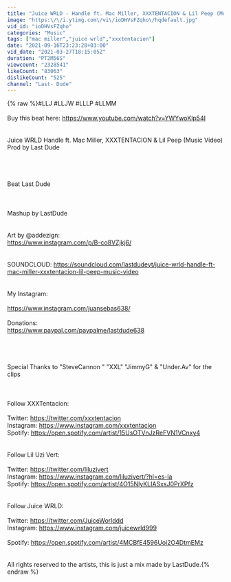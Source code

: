 ```yaml
---
title: "Juice WRLD - Handle ft. Mac Miller, XXXTENTACION & Lil Peep (Music Video)"
image: "https:\/\/i.ytimg.com\/vi\/ioDHVsFZqho\/hqdefault.jpg"
vid_id: "ioDHVsFZqho"
categories: "Music"
tags: ["mac miller","juice wrld","xxxtentacion"]
date: "2021-09-16T23:23:28+03:00"
vid_date: "2021-03-27T18:15:05Z"
duration: "PT2M56S"
viewcount: "2328541"
likeCount: "83063"
dislikeCount: "525"
channel: "Last- Dude"
---
```

{% raw %}#LLJ​ #LLJW​ #LLLP #LLMM<br /><br />Buy this beat here: <a rel="nofollow" target="blank" href="https://www.youtube.com/watch?v=YWYwoKlp54I">https://www.youtube.com/watch?v=YWYwoKlp54I</a><br /><br /><br />Juice WRLD Handle ft. Mac Miller, XXXTENTACION &amp; Lil Peep (Music Video) Prod by Last Dude<br /><br /><br /><br /><br />Beat Last Dude<br /><br /><br /><br />Mashup by LastDude<br /><br /><br />Art by @addezign:<br /><a rel="nofollow" target="blank" href="https://www.instagram.com/p/B-co8VZjkj6/">https://www.instagram.com/p/B-co8VZjkj6/</a><br /><br /><br />SOUNDCLOUD: <a rel="nofollow" target="blank" href="https://soundcloud.com/lastdudeyt/juice-wrld-handle-ft-mac-miller-xxxtentacion-lil-peep-music-video">https://soundcloud.com/lastdudeyt/juice-wrld-handle-ft-mac-miller-xxxtentacion-lil-peep-music-video</a><br /><br /><br />My Instagram:<br /><br /><a rel="nofollow" target="blank" href="https://www.instagram.com/juansebas638/​">https://www.instagram.com/juansebas638/​</a><br /><br />Donations: <br /><a rel="nofollow" target="blank" href="https://www.paypal.com/paypalme/lastdude638">https://www.paypal.com/paypalme/lastdude638</a><br /><br /><br /><br /><br />Special Thanks to &quot;SteveCannon &quot; &quot;XXL&quot; &quot;JimmyG&quot; &amp; &quot;Under.Av&quot; for the clips<br /><br /><br /><br />Follow XXXTentacion:<br /><br />Twitter: <a rel="nofollow" target="blank" href="https://twitter.com/xxxtentacion">https://twitter.com/xxxtentacion</a><br />Instagram: <a rel="nofollow" target="blank" href="https://www.instagram.com/xxxtentacion">https://www.instagram.com/xxxtentacion</a><br />Spotify: <a rel="nofollow" target="blank" href="https://open.spotify.com/artist/15UsOTVnJzReFVN1VCnxy4">https://open.spotify.com/artist/15UsOTVnJzReFVN1VCnxy4</a><br /><br /><br />Follow Lil Uzi Vert:<br /><br />Twitter: <a rel="nofollow" target="blank" href="https://twitter.com/liluzivert">https://twitter.com/liluzivert</a><br />Instagram: <a rel="nofollow" target="blank" href="https://www.instagram.com/liluzivert/?hl=es-la">https://www.instagram.com/liluzivert/?hl=es-la</a><br />Spotify: <a rel="nofollow" target="blank" href="https://open.spotify.com/artist/4O15NlyKLIASxsJ0PrXPfz">https://open.spotify.com/artist/4O15NlyKLIASxsJ0PrXPfz</a><br /><br /><br />Follow Juice WRLD:<br /><br />Twitter: <a rel="nofollow" target="blank" href="https://twitter.com/JuiceWorlddd">https://twitter.com/JuiceWorlddd</a><br />Instagram: <a rel="nofollow" target="blank" href="https://www.instagram.com/juicewrld999">https://www.instagram.com/juicewrld999</a><br /><br />Spotify: <a rel="nofollow" target="blank" href="https://open.spotify.com/artist/4MCBfE4596Uoi2O4DtmEMz">https://open.spotify.com/artist/4MCBfE4596Uoi2O4DtmEMz</a><br /><br /><br />All rights reserved to the artists, this is just a mix made by LastDude.{% endraw %}
